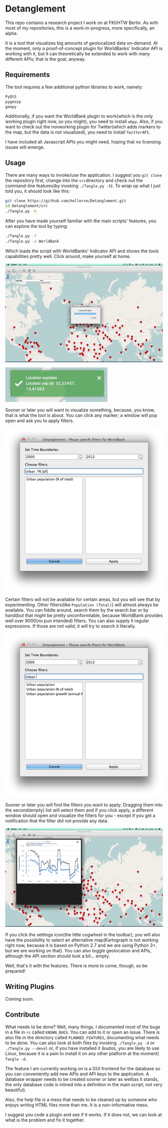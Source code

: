 Detanglement
============

This repo contains a research project I work on at FKI/HTW Berlin.
As with most of my repositories, this is a work-in-progress, more specifically,
an alpha.

It is a tool that visualizes big amounts of geolocalized data on-demand.
At the moment, only a proof-of-concept plugin for WorldBanks' Indicator API
is working with it, but it can theoretically be extended to work with many
different APIs; that is the goal, anyway.

Requirements
------------

The tool requires a few additional python libraries to work, namely:

```
PyQt5
pygeoip
geopy
```

Additionally, if you want the WorldBank plugin to work(which is the
only working plugin right now, so you might), you need to install
`wbpy`.
Also, if you want to check out the nonworking plugin for Twitter(which
adds markers to the map, but the data is not visualized), you need
to install `TwitterAPI`.

I have included all Javascript APIs you might need, hoping that no
licensing issues will emerge.

Usage
-----

There are many ways to invoke/use the application. I suggest you `git clone`
the repository first, change into the `src`directory and check out the 
command-line features(by invoking `./Tangle.py -h`). To wrap up what I 
just told you, it should look like this:

```bash
git clone https://github.com/hellerve/Detanglement.git
cd Detanglement/src
./Tangle.py -h
```

After you have made yourself familiar with the main scripts' features, you 
can explore the tool by typing:

```bash
./Tangle.py -f
./Tangle.py -a WorldBank
```

Which loads the script with WorldBanks' Indicator API and shows the tools
capabilities pretty well. Click around, make yourself at home.

![This is what you should see](https://github.com/hellerve/Detanglement/raw/master/rc/Documentation/startup.png "This is what you should see")

![Geolocation](https://github.com/hellerve/Detanglement/raw/master/rc/Documentation/geolocation.png "If you want it to, the tool even geolocalizes you!")

Sooner or later you will want to visualize something, because, you know,
that is what the tool is about. You can click any marker; a window will pop
open and ask you to apply filters. 

![You will be greeted by this window](https://github.com/hellerve/Detanglement/raw/master/rc/Documentation/filter.png "You will be greeted by this window")

Certain filters will not be available for certain
areas, but you will see that by experimenting. Other filters(like `Population
(Total)`) will almost always be available. You can fiddle around, search them
by the search bar or by hand(but that might be pretty unconformtable, because
WorldBank provides well over 9000(no pun intended) filters. You can also supply it
regular expressions. If those are not valid, it will try to search it literally.

![Regexes! Yay!](https://github.com/hellerve/Detanglement/raw/master/rc/Documentation/regex.png "Regexes! Yay!")

Sooner or later you will find the filters you want to apply: Dragging them into
the second(empty) list will select them and if you click apply, a different window
should open and visualize the filters for you - except if you get a notification that
the filter did not provide any data.

![Score! Visuals!](https://github.com/hellerve/Detanglement/raw/master/rc/Documentation/visuals.png "Score! Visuals")

If you click the settings icon(the little cogwheel in the toolbar), you will also
have the possibility to select an alternative map(Kartograph is not working right now,
because it is based on Python 2.7 and we are using Python 3+, but we are working
on that). You can also toggle geolocation and APIs, although the API section should look
a bit... empty.

Well, that's it with the features. There is more to come, though, so be prepared!


Writing Plugins
---------------

Coming soon.

Contribute
----------

What needs to be done? Well, many things. I documented most of the bugs in a file
in `rc` called `KNOWN_BUGS`. You can add to it or open an issue. There is also file
in the directory called `PLANNED_FEATURES`, documenting what needs to be done.
You can also look at both files by invoking `./Tangle.py -d` or `./Tangle.py --devel`
or, if you have installed it (kudos, you are likely to use Linux, because it is a pain
to install it on any other platform at the moment) `Tangle -d`.

The feature I am currently working on is a GUI frontend for the database so you can
conveniently add new APIs and API keys to the application. A database wrapper needs
to be created sooner or later as well(as it stands, the only database code is inlined
into a definition in the main script; not very beautiful).

Also, the help file is a mess that needs to be cleaned up by someone who enjoys writing
HTML files more than me. It is a non-informative mess.

I suggest you code a plugin and see if it works. If it does not, we can look at what is
the problem and fix it together.
